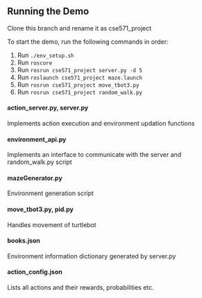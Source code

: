 ## Running the Demo

Clone this branch and rename it as cse571_project

To start the demo, run the following commands in order:

1. Run `./env_setup.sh`
2. Run `roscore`
3. Run `rosrun cse571_project server.py -d 5`
4. Run `roslaunch cse571_project maze.launch`
5. Run `rosrun cse571_project move_tbot3.py`
6. Run `rosrun cse571_project random_walk.py`

#### action_server.py, server.py

Implements action execution and environment updation functions

#### environment_api.py

Implements an interface to communicate with the server and random_walk.py script

#### mazeGenerator.py

Environment generation script

#### move_tbot3.py, pid.py

Handles movement of turtlebot

#### books.json

Environment information dictionary generated by server.py

#### action_config.json

Lists all actions and their rewards, probabilities etc.
